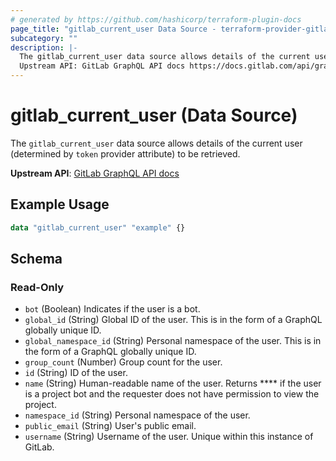 ```yaml
---
# generated by https://github.com/hashicorp/terraform-plugin-docs
page_title: "gitlab_current_user Data Source - terraform-provider-gitlab"
subcategory: ""
description: |-
  The gitlab_current_user data source allows details of the current user (determined by token provider attribute) to be retrieved.
  Upstream API: GitLab GraphQL API docs https://docs.gitlab.com/api/graphql/reference/index/#querycurrentuser
---
```


# gitlab_current_user (Data Source)

The `gitlab_current_user` data source allows details of the current user (determined by `token` provider attribute) to be retrieved.

**Upstream API**: [GitLab GraphQL API docs](https://docs.gitlab.com/api/graphql/reference/index/#querycurrentuser)

## Example Usage

```terraform
data "gitlab_current_user" "example" {}
```

<!-- schema generated by tfplugindocs -->
## Schema

### Read-Only

- `bot` (Boolean) Indicates if the user is a bot.
- `global_id` (String) Global ID of the user. This is in the form of a GraphQL globally unique ID.
- `global_namespace_id` (String) Personal namespace of the user. This is in the form of a GraphQL globally unique ID.
- `group_count` (Number) Group count for the user.
- `id` (String) ID of the user.
- `name` (String) Human-readable name of the user. Returns **** if the user is a project bot and the requester does not have permission to view the project.
- `namespace_id` (String) Personal namespace of the user.
- `public_email` (String) User's public email.
- `username` (String) Username of the user. Unique within this instance of GitLab.
